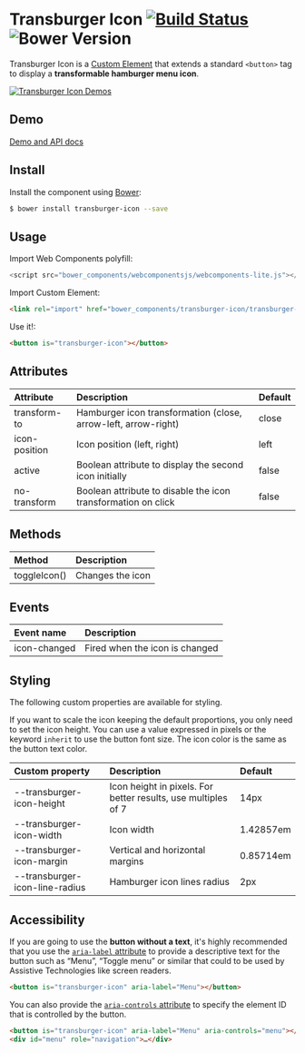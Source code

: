 # Transburger Icon [![Build Status](https://img.shields.io/travis/kcmr/transburger-icon/master.svg?style=flat-square)](https://travis-ci.org/kcmr/transburger-icon) ![Bower Version](https://img.shields.io/bower/v/transburger-icon.svg?style=flat-square)

Transburger Icon is a [Custom Element](http://webcomponents.org/articles/introduction-to-custom-elements/) that extends a standard `<button>` tag to display a **transformable hamburger menu icon**.

[![Transburger Icon Demos](https://raw.githubusercontent.com/kcmr/transburger-icon/master/transburger-icon-demos.gif)](http://kcmr.github.io/transburger-icon/)

## Demo

[Demo and API docs](http://kcmr.github.io/transburger-icon/)

## Install

Install the component using [Bower](http://bower.io/):

```bash
$ bower install transburger-icon --save
```

## Usage

Import Web Components polyfill:

```js
<script src="bower_components/webcomponentsjs/webcomponents-lite.js"></script>
```

Import Custom Element:

```html
<link rel="import" href="bower_components/transburger-icon/transburger-icon.html"> 
```

Use it!:

```html
<button is="transburger-icon"></button>
```

## Attributes

| Attribute | Description | Default |
|:----------|:------------|:--------|
| transform-to | Hamburger icon transformation (close, arrow-left, arrow-right) | close |
| icon-position | Icon position (left, right) | left |
| active | Boolean attribute to display the second icon initially | false |
| no-transform | Boolean attribute to disable the icon transformation on click | false |

## Methods

| Method | Description |
|:-------|:------------|
| toggleIcon() | Changes the icon |

## Events

| Event name | Description |
|:-----------|:------------|
| icon-changed | Fired when the icon is changed |

## Styling

The following custom properties are available for styling.

If you want to scale the icon keeping the default proportions, you only need to set the icon height. You can use a value expressed in pixels or the keyword `inherit` to use the button font size. The icon color is the same as the button text color.

| Custom property                | Description                                                    | Default        |
|:-------------------------------|:---------------------------------------------------------------| :--------------|
| --transburger-icon-height      | Icon height in pixels. For better results, use multiples of 7  | 14px           |
| --transburger-icon-width       | Icon width                                                     | 1.42857em      |
| --transburger-icon-margin      | Vertical and horizontal margins                                | 0.85714em      |
| --transburger-icon-line-radius | Hamburger icon lines radius                                    | 2px            |

## Accessibility

If you are going to use the **button without a text**, it's highly recommended that you use the [`aria-label` attribute](http://rawgit.com/w3c/aria/master/aria/aria.html#aria-label) to provide a descriptive text for the button such as “Menu”, “Toggle menu” or similar that could to be used by Assistive Technologies like screen readers.

```html
<button is="transburger-icon" aria-label="Menu"></button>
```

You can also provide the [`aria-controls` attribute](http://rawgit.com/w3c/aria/master/aria/aria.html#aria-controls) to specify the element ID that is controlled by the button.

```html
<button is="transburger-icon" aria-label="Menu" aria-controls="menu"></button>
<div id="menu" role="navigation">…</div>
```
